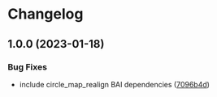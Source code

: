 # Changelog

## 1.0.0 (2023-01-18)


### Bug Fixes

* include circle_map_realign BAI dependencies ([7096b4d](https://www.github.com/snakemake-workflows/dna-seq-short-read-circle-map/commit/7096b4d3900fa46eef29f3dd273fe19c8841b1a3))
